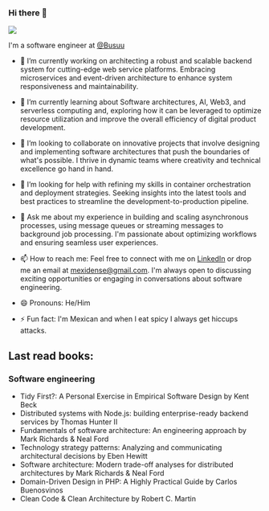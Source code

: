 ### Hi there 👋

![](https://komarev.com/ghpvc/?username=Mexidense&color=brightgreen)

I'm a software engineer at [@Busuu](https://github.com/Busuu)

- 🔭 I’m currently working on architecting a robust and scalable backend system for cutting-edge web service platforms. Embracing microservices and event-driven architecture to enhance system responsiveness and maintainability.

- 🌱 I’m currently learning about Software architectures, AI, Web3, and serverless computing and, exploring how it can be leveraged to optimize resource utilization and improve the overall efficiency of digital product development.

- 👯 I’m looking to collaborate on innovative projects that involve designing and implementing software architectures that push the boundaries of what's possible. I thrive in dynamic teams where creativity and technical excellence go hand in hand.

- 🤔 I’m looking for help with refining my skills in container orchestration and deployment strategies. Seeking insights into the latest tools and best practices to streamline the development-to-production pipeline.

- 💬 Ask me about my experience in building and scaling asynchronous processes, using message queues or streaming messages to background job processing. I'm passionate about optimizing workflows and ensuring seamless user experiences.

- 📫 How to reach me: Feel free to connect with me on [LinkedIn](https://www.linkedin.com/in/sbrionesr/) or drop me an email at mexidense@gmail.com. I'm always open to discussing exciting opportunities or engaging in conversations about software engineering.

- 😄 Pronouns: He/Him

- ⚡ Fun fact: I'm Mexican and when I eat spicy I always get hiccups attacks.

## Last read books:

### Software engineering

- Tidy First?: A Personal Exercise in Empirical Software Design by Kent Beck
- Distributed systems with Node.js: building enterprise-ready backend services by Thomas Hunter II
- Fundamentals of software architecture: An engineering approach by Mark Richards & Neal Ford
- Technology strategy patterns: Analyzing and communicating architectural decisions by Eben Hewitt
- Software architecture: Modern trade-off analyses for distributed architectures by Mark Richards & Neal Ford
- Domain-Driven Design in PHP: A Highly Practical Guide by Carlos Buenosvinos
- Clean Code & Clean Architecture by Robert C. Martin
